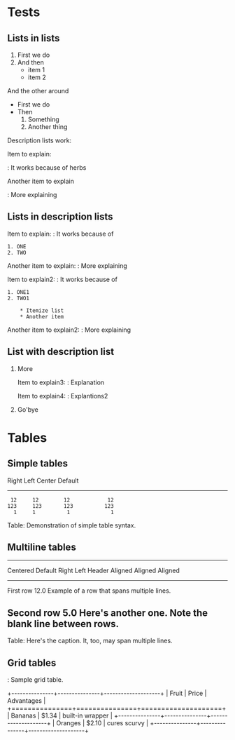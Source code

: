 # Tests

## Lists in lists

1. First we do
2. And then
    * item 1
    * item 2

And the other around

* First we do
* Then
    1. Something
    2. Another thing

Description lists work:

Item to explain:

:   It works because of herbs

Another item to explain

:    More explaining

## Lists in description lists

Item to explain:
:   It works because of

    1. ONE
    2. TWO

Another item to explain:
:   More explaining

Item to explain2:
:   It works because of

    1. ONE1
    2. TWO1
        
        * Itemize list
        * Another item

Another item to explain2:
:   More explaining


## List with description list

1. More

    Item to explain3:
    :   Explanation

    Item to explain4:
    :   Explantions2

2. Go'bye

# Tables

## Simple tables

  Right     Left     Center     Default
-------     ------ ----------   -------
     12     12        12            12
    123     123       123          123
      1     1          1             1

Table:  Demonstration of simple table syntax.

## Multiline tables

-------------------------------------------------------------
 Centered   Default           Right Left
  Header    Aligned         Aligned Aligned
----------- ------- --------------- -------------------------
   First    row                12.0 Example of a row that
                                    spans multiple lines.

  Second    row                 5.0 Here's another one. Note
                                    the blank line between
                                    rows.
-------------------------------------------------------------

Table: Here's the caption. It, too, may span
multiple lines.

## Grid tables

: Sample grid table.

+---------------+---------------+--------------------+
| Fruit         | Price         | Advantages         |
+===============+===============+====================+
| Bananas       | $1.34         | built-in wrapper   |
+---------------+---------------+--------------------+
| Oranges       | $2.10         | cures scurvy       |
+---------------+---------------+--------------------+

